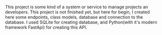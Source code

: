 This project is some kind of a system or service to manage projects an developers. This project is not finished yet, but here for begin, I created here some endpoints, class models, database and connection to the database. I used SQLite for creating database, and Python(with it's modern framework FastApi) for creating this API.
